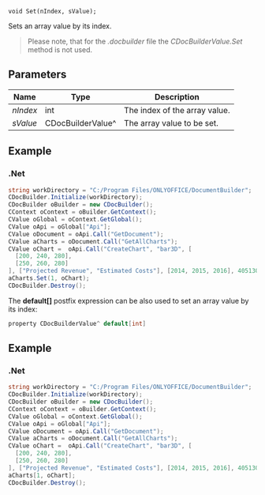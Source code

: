 `void Set(nIndex, sValue);`

Sets an array value by its index.

> Please note, that for the *.docbuilder* file the *CDocBuilderValue.Set* method is not used.

## Parameters

| Name     | Type              | Description                   |
| -------- | ----------------- | ----------------------------- |
| *nIndex* | int               | The index of the array value. |
| *sValue* | CDocBuilderValue^ | The array value to be set.    |

## Example

### .Net

```cs
string workDirectory = "C:/Program Files/ONLYOFFICE/DocumentBuilder";
CDocBuilder.Initialize(workDirectory);
CDocBuilder oBuilder = new CDocBuilder();
CContext oContext = oBuilder.GetContext();
CValue oGlobal = oContext.GetGlobal();
CValue oApi = oGlobal["Api"];
CValue oDocument = oApi.Call("GetDocument");
CValue aCharts = oDocument.Call("GetAllCharts");
CValue oChart =  oApi.Call("CreateChart", "bar3D", [
  [200, 240, 280],
  [250, 260, 280]
], ["Projected Revenue", "Estimated Costs"], [2014, 2015, 2016], 4051300, 2347595, 24);
aCharts.Set(1, oChart);
CDocBuilder.Destroy();
```

The **default\[]** postfix expression can be also used to set an array value by its index:

```cs
property CDocBuilderValue^ default[int]
```

## Example

### .Net

```cs
string workDirectory = "C:/Program Files/ONLYOFFICE/DocumentBuilder";
CDocBuilder.Initialize(workDirectory);
CDocBuilder oBuilder = new CDocBuilder();
CContext oContext = oBuilder.GetContext();
CValue oGlobal = oContext.GetGlobal();
CValue oApi = oGlobal["Api"];
CValue oDocument = oApi.Call("GetDocument");
CValue aCharts = oDocument.Call("GetAllCharts");
CValue oChart =  oApi.Call("CreateChart", "bar3D", [
  [200, 240, 280],
  [250, 260, 280]
], ["Projected Revenue", "Estimated Costs"], [2014, 2015, 2016], 4051300, 2347595, 24);
aCharts[1, oChart];
CDocBuilder.Destroy();
```
